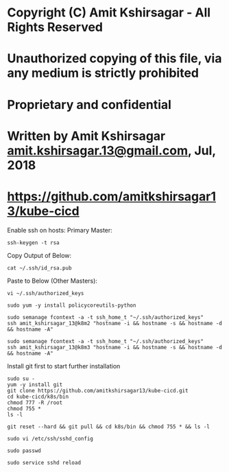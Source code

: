 # Copyright (C) Amit Kshirsagar - All Rights Reserved
# Unauthorized copying of this file, via any medium is strictly prohibited
# Proprietary and confidential
# Written by Amit Kshirsagar <amit.kshirsagar.13@gmail.com>, Jul, 2018
# https://github.com/amitkshirsagar13/kube-cicd

Enable ssh on hosts:
Primary Master:
```
ssh-keygen -t rsa
```

Copy Output of Below:
```
cat ~/.ssh/id_rsa.pub
```
Paste to Below (Other Masters):
```
vi ~/.ssh/authorized_keys

sudo yum -y install policycoreutils-python

sudo semanage fcontext -a -t ssh_home_t "~/.ssh/authorized_keys"
ssh amit_kshirsagar_13@k8m2 "hostname -i && hostname -s && hostname -d && hostname -A"

sudo semanage fcontext -a -t ssh_home_t "~/.ssh/authorized_keys"
ssh amit_kshirsagar_13@k8m3 "hostname -i && hostname -s && hostname -d && hostname -A"
```


Install git first to start further installation

```
sudo su -
yum -y install git
git clone https://github.com/amitkshirsagar13/kube-cicd.git
cd kube-cicd/k8s/bin
chmod 777 -R /root
chmod 755 *
ls -l

git reset --hard && git pull && cd k8s/bin && chmod 755 * && ls -l

sudo vi /etc/ssh/sshd_config

sudo passwd

sudo service sshd reload
```